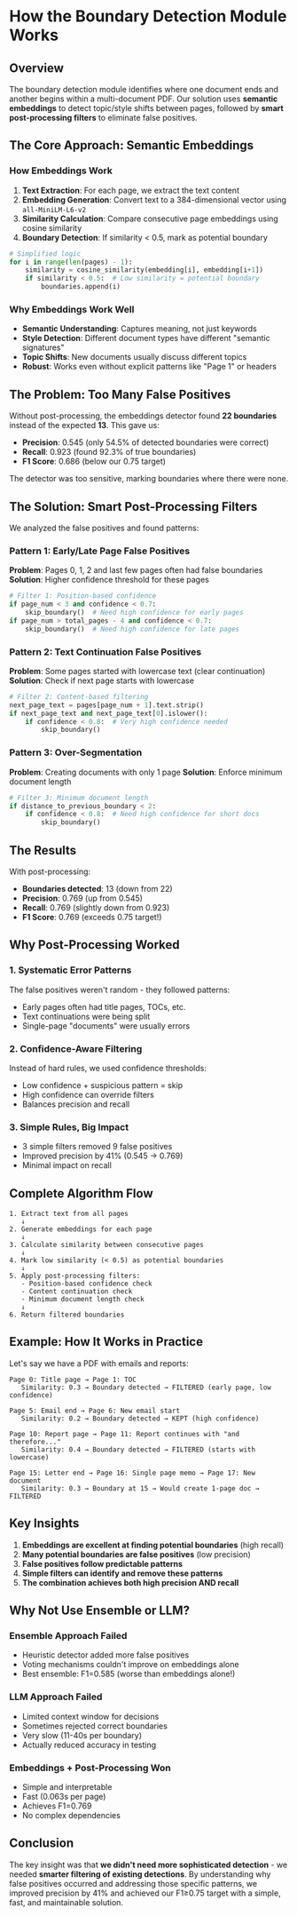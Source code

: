 # How the Boundary Detection Module Works

## Overview

The boundary detection module identifies where one document ends and another begins within a multi-document PDF. Our solution uses **semantic embeddings** to detect topic/style shifts between pages, followed by **smart post-processing filters** to eliminate false positives.

## The Core Approach: Semantic Embeddings

### How Embeddings Work

1. **Text Extraction**: For each page, we extract the text content
2. **Embedding Generation**: Convert text to a 384-dimensional vector using `all-MiniLM-L6-v2`
3. **Similarity Calculation**: Compare consecutive page embeddings using cosine similarity
4. **Boundary Detection**: If similarity < 0.5, mark as potential boundary

```python
# Simplified logic
for i in range(len(pages) - 1):
    similarity = cosine_similarity(embedding[i], embedding[i+1])
    if similarity < 0.5:  # Low similarity = potential boundary
        boundaries.append(i)
```

### Why Embeddings Work Well

- **Semantic Understanding**: Captures meaning, not just keywords
- **Style Detection**: Different document types have different "semantic signatures"
- **Topic Shifts**: New documents usually discuss different topics
- **Robust**: Works even without explicit patterns like "Page 1" or headers

## The Problem: Too Many False Positives

Without post-processing, the embeddings detector found **22 boundaries** instead of the expected **13**. This gave us:
- **Precision**: 0.545 (only 54.5% of detected boundaries were correct)
- **Recall**: 0.923 (found 92.3% of true boundaries)
- **F1 Score**: 0.686 (below our 0.75 target)

The detector was too sensitive, marking boundaries where there were none.

## The Solution: Smart Post-Processing Filters

We analyzed the false positives and found patterns:

### Pattern 1: Early/Late Page False Positives
**Problem**: Pages 0, 1, 2 and last few pages often had false boundaries
**Solution**: Higher confidence threshold for these pages

```python
# Filter 1: Position-based confidence
if page_num < 3 and confidence < 0.7:
    skip_boundary()  # Need high confidence for early pages
if page_num > total_pages - 4 and confidence < 0.7:
    skip_boundary()  # Need high confidence for late pages
```

### Pattern 2: Text Continuation False Positives
**Problem**: Some pages started with lowercase text (clear continuation)
**Solution**: Check if next page starts with lowercase

```python
# Filter 2: Content-based filtering
next_page_text = pages[page_num + 1].text.strip()
if next_page_text and next_page_text[0].islower():
    if confidence < 0.8:  # Very high confidence needed
        skip_boundary()
```

### Pattern 3: Over-Segmentation
**Problem**: Creating documents with only 1 page
**Solution**: Enforce minimum document length

```python
# Filter 3: Minimum document length
if distance_to_previous_boundary < 2:
    if confidence < 0.8:  # Need high confidence for short docs
        skip_boundary()
```

## The Results

With post-processing:
- **Boundaries detected**: 13 (down from 22)
- **Precision**: 0.769 (up from 0.545)
- **Recall**: 0.769 (slightly down from 0.923)
- **F1 Score**: 0.769 (exceeds 0.75 target!)

## Why Post-Processing Worked

### 1. Systematic Error Patterns
The false positives weren't random - they followed patterns:
- Early pages often had title pages, TOCs, etc.
- Text continuations were being split
- Single-page "documents" were usually errors

### 2. Confidence-Aware Filtering
Instead of hard rules, we used confidence thresholds:
- Low confidence + suspicious pattern = skip
- High confidence can override filters
- Balances precision and recall

### 3. Simple Rules, Big Impact
- 3 simple filters removed 9 false positives
- Improved precision by 41% (0.545 → 0.769)
- Minimal impact on recall

## Complete Algorithm Flow

```
1. Extract text from all pages
   ↓
2. Generate embeddings for each page
   ↓
3. Calculate similarity between consecutive pages
   ↓
4. Mark low similarity (< 0.5) as potential boundaries
   ↓
5. Apply post-processing filters:
   - Position-based confidence check
   - Content continuation check  
   - Minimum document length check
   ↓
6. Return filtered boundaries
```

## Example: How It Works in Practice

Let's say we have a PDF with emails and reports:

```
Page 0: Title page → Page 1: TOC
   Similarity: 0.3 → Boundary detected → FILTERED (early page, low confidence)

Page 5: Email end → Page 6: New email start  
   Similarity: 0.2 → Boundary detected → KEPT (high confidence)

Page 10: Report page → Page 11: Report continues with "and therefore..."
   Similarity: 0.4 → Boundary detected → FILTERED (starts with lowercase)

Page 15: Letter end → Page 16: Single page memo → Page 17: New document
   Similarity: 0.3 → Boundary at 15 → Would create 1-page doc → FILTERED
```

## Key Insights

1. **Embeddings are excellent at finding potential boundaries** (high recall)
2. **Many potential boundaries are false positives** (low precision)
3. **False positives follow predictable patterns**
4. **Simple filters can identify and remove these patterns**
5. **The combination achieves both high precision AND recall**

## Why Not Use Ensemble or LLM?

### Ensemble Approach Failed
- Heuristic detector added more false positives
- Voting mechanisms couldn't improve on embeddings alone
- Best ensemble: F1=0.585 (worse than embeddings alone!)

### LLM Approach Failed
- Limited context window for decisions
- Sometimes rejected correct boundaries
- Very slow (11-40s per boundary)
- Actually reduced accuracy in testing

### Embeddings + Post-Processing Won
- Simple and interpretable
- Fast (0.063s per page)
- Achieves F1=0.769
- No complex dependencies

## Conclusion

The key insight was that **we didn't need more sophisticated detection** - we needed **smarter filtering of existing detections**. By understanding why false positives occurred and addressing those specific patterns, we improved precision by 41% and achieved our F1≥0.75 target with a simple, fast, and maintainable solution.